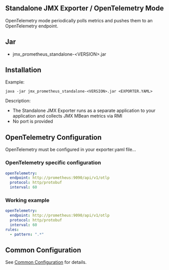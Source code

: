 Standalone JMX Exporter / OpenTelemetry Mode
---

OpenTelemetry mode periodically polls metrics and pushes them to an OpenTelemetry endpoint.

## Jar

- jmx_prometheus_standalone-\<VERSION>.jar

## Installation

Example:

```shell
java -jar jmx_prometheus_standalone-<VERSION>.jar <EXPORTER.YAML>
```

Description:

- The Standalone JMX Exporter runs as a separate application to your application and collects JMX MBean metrics via RMI
- No port is provided

## OpenTelemetry Configuration

OpenTelemetry must be configured in your exporter.yaml file...

### OpenTelemetry specific configuration

```yaml
openTelemetry:
  endpoint: http://prometheus:9090/api/v1/otlp
  protocol: http/protobuf
  interval: 60
```

### Working example

```yaml
openTelemetry:
  endpoint: http://prometheus:9090/api/v1/otlp
  protocol: http/protobuf
  interval: 60
rules:
  - pattern: ".*"
```

## Common Configuration

See [Common Configuration](../COMMON_CONFIGURATION.md) for details.
